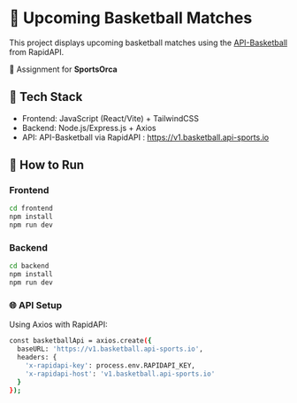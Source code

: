 # 🏀 Upcoming Basketball Matches

This project displays upcoming basketball matches using the [API-Basketball](https://rapidapi.com/api-sports/api/api-basketball) from RapidAPI.

📝 Assignment for **SportsOrca**

## 🔧 Tech Stack
- Frontend: JavaScript (React/Vite) + TailwindCSS
- Backend: Node.js/Express.js + Axios
- API: API-Basketball via RapidAPI : https://v1.basketball.api-sports.io

## 🚀 How to Run

### Frontend
```bash
cd frontend
npm install
npm run dev
```

### Backend
```bash
cd backend
npm install
npm run dev
```

### 🌐 API Setup
Using Axios with RapidAPI:
```bash
const basketballApi = axios.create({
  baseURL: 'https://v1.basketball.api-sports.io',
  headers: {
    'x-rapidapi-key': process.env.RAPIDAPI_KEY,
    'x-rapidapi-host': 'v1.basketball.api-sports.io'
  }
});
```
